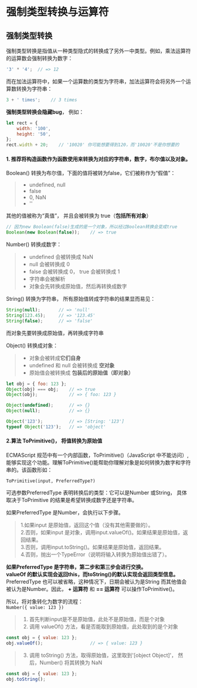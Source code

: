 # 强制类型转换与运算符

## 强制类型转换
强制类型转换是指值从一种类型隐式的转换成了另外一中类型。例如，乘法运算符的运算数会强制转换为数字：
```js
'3' * '4';  // => 12
```
而在加法运算符中，如果一个运算数的类型为字符串，加法运算符会将另外一个运算数转换为字符串：
```js
3 + ' times';    // 3 times
```
**强制类型转换会隐藏bug**， 例如：
```js
let rect = {
    width: '100',
    height: '50',
};
rect.width + 20;    // '10020' 你可能想要得到120，而'10020'不是你想要的
```

#### 1. 推荐将构造函数作为函数使用来转换为对应的字符串，数字，布尔值以及对象。
Boolean() 转换为布尔值，下面的值将被转为false，它们被称作为“假值”：
> * undefined, null
> * false
> * 0, NaN
> * ''  

其他的值被称为“真值”， 并且会被转换为 true（**包括所有对象**）
```js
// 因为new Boolean(false)生成的是一个对象，所以经过Boolean转换会变成true
Boolean(new Boolean(false));    // => true
```

Number() 转换成数字：
> * undefined 会被转换成 NaN
> * null 会被转换成 0
> * false 会被转换成 0， true 会被转换成 1
> * 字符串会被解析
> * 对象会先转换成原始值，然后再转换成数字

String() 转换为字符串， 所有原始值转成字符串的结果显而易见：
```js
String(null);       // => 'null'
String(123.45);     // => '123.45'
String(false);      // => 'false'
```
而对象先要转换成原始值，再转换成字符串  

Object() 转换成对象：
> * 对象会被转成**它们自身**
> * undefined 和 null 会被转换成 **空对象**
> * 原始值会被转换成 **包装后的原始值（即对象）**
```js
let obj = { foo: 123 };
Object(obj) === obj;    // => true
Object(obj);            // => { foo: 123 }

Object(undefined);      // => {}
Object(null);           // => {}

Object('123');          // => [String: '123']
typeof Object('123');   // => 'object'
```

#### 2.算法 ToPrimitive()， 将值转换为原始值
ECMAScript 规范中有一个内部函数，ToPrimitive()（JavaScript 中不能访问）,
能够实现这个功能。理解ToPrimitive()能帮助你理解对象是如何转换为数字和字符
串的。该函数形如：
```
ToPrimitive(input, PreferredType?)
```
可选参数PreferredType 表明转换后的类型：它可以是Number 或String，
具体取决于ToPrimitive 的结果是希望转换成数字还是字符串。

如果PreferredType 是Number，会执行以下步骤。  
> 1.如果input 是原始值，返回这个值（没有其他需要做的）。  
> 2.否则，如果input 是对象，调用input.valueOf()。如果结果是原始值，返回结果。  
> 3.否则，调用input.toString()。如果结果是原始值，返回结果。  
> 4.否则，抛出一个TypeError（说明将输入转换为原始值出错了）。  

**如果PreferredType 是字符串，第二步和第三步会进行交换。**  
**valueOf 的默认实现会返回this，而toString()的默认实现会返回类型信息。**  
PreferredType 也可以被省略，这种情况下，日期会被认为是String 而其他值会被认为是Number。因此，
**+ 运算符** 和 **== 运算符** 可以操作ToPrimitive()。

所以，将对象转化为数字的流程：  
`Number({ value: 123 })`
> 1. 首先判断input是不是原始值，此处不是原始值，而是个对象
> 2. 调用 valueOf() 方法，看是否能取到原始值，此处取到的是个对象
```js
const obj = { value: 123 };
obj.valueOf();                  // => { value: 123 }
```
> 3. 调用 toString() 方法，取得原始值，这里取到'[object Object]'， 然后，Number() 将其转换为 NaN
```js
const obj = { value: 123 };
obj.toString(); 
```